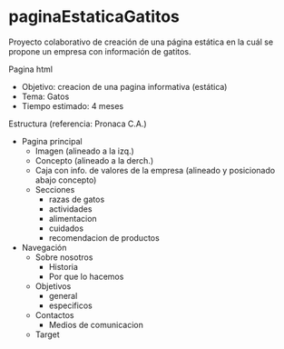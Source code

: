 # paginaEstaticaGatitos
Proyecto colaborativo de creación de una página estática en la cuál se propone un empresa con información de gatitos.

Pagina html
- Objetivo: creacion de una pagina informativa (estática)
- Tema: Gatos
- Tiempo estimado: 4 meses 

Estructura (referencia: Pronaca C.A.)
- Pagina principal 
	- Imagen (alineado a la izq.) 
	- Concepto (alineado a la derch.) 
	- Caja con info.  de valores de la empresa (alineado y posicionado abajo concepto)
	- Secciones 
		- razas de gatos
		- actividades
		- alimentacion
		- cuidados
		- recomendacion de productos
- Navegación
	- Sobre nosotros
		- Historia
		- Por que lo hacemos
	- Objetivos
		- general
		- especificos
	- Contactos
		- Medios de comunicacion
	- Target 

